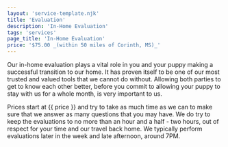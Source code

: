 ```yaml
---
layout: 'service-template.njk'
title: 'Evaluation'
description: 'In-Home Evaluation'
tags: 'services'
page_title: 'In-Home Evaluation'
price: '$75.00 _(within 50 miles of Corinth, MS)_'
---
```

Our in-home evaluation plays a vital role in you and your puppy making a successful transition to our home. It has proven itself to be one of our most trusted and valued tools that we cannot do without. Allowing both parties to get to know each other better, before you commit to allowing your puppy to stay with us for a whole month, is very important to us.

Prices start at {{ price }} and try to take as much time as we can to make sure that we answer as many questions that you may have. We do try to keep the evaluations to no more than an hour and a half - two hours, out of respect for your time and our travel back home. We typically perform evaluations later in the week and late afternoon, around 7PM.
